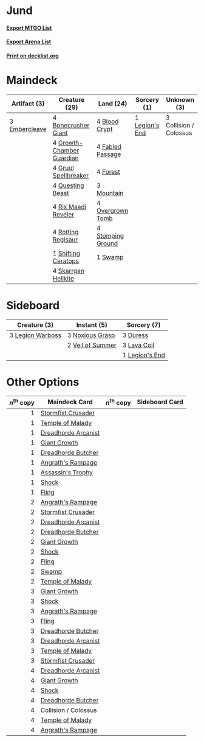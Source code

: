 # Jund

#### [Export MTGO List](../collection/Jund/Jund.txt)
#### [Export Arena List](../collection/Jund/Jund_arena.txt)
#### [Print on decklist.org](http://decklist.org/?deckmain=4%09Blood%20Crypt%0A4%09Bonecrusher%20Giant%0A3%09Collision%20/%20Colossus%0A3%09Embercleave%0A4%09Fabled%20Passage%0A4%09Forest%0A4%09Growth-Chamber%20Guardian%0A4%09Gruul%20Spellbreaker%0A1%09Legion's%20End%0A3%09Mountain%0A4%09Overgrown%20Tomb%0A4%09Questing%20Beast%0A4%09Rix%20Maadi%20Reveler%0A4%09Rotting%20Regisaur%0A1%09Shifting%20Ceratops%0A4%09Skarrgan%20Hellkite%0A4%09Stomping%20Ground%0A1%09Swamp&deckside=3%09Duress%0A3%09Lava%20Coil%0A3%09Legion%20Warboss%0A1%09Legion's%20End%0A3%09Noxious%20Grasp%0A2%09Veil%20of%20Summer)
# Maindeck

|                                      Artifact (3)                                      |                                           Creature (29)                                            |                                         Land (24)                                          |                                       Sorcery (1)                                       |     Unknown (3)      |
|----------------------------------------------------------------------------------------|----------------------------------------------------------------------------------------------------|--------------------------------------------------------------------------------------------|-----------------------------------------------------------------------------------------|----------------------|
|3 [Embercleave](http://gatherer.wizards.com/Pages/Card/Details.aspx?multiverseid=473082)|4 [Bonecrusher Giant](http://gatherer.wizards.com/Pages/Card/Details.aspx?multiverseid=473077)      |4 [Blood Crypt](http://gatherer.wizards.com/Pages/Card/Details.aspx?multiverseid=97102)     |1 [Legion's End](http://gatherer.wizards.com/Pages/Card/Details.aspx?multiverseid=466860)|3 Collision / Colossus|
|                                                                                        |4 [Growth-Chamber Guardian](http://gatherer.wizards.com/Pages/Card/Details.aspx?multiverseid=457272)|4 [Fabled Passage](http://gatherer.wizards.com/Pages/Card/Details.aspx?multiverseid=473206) |                                                                                         |                      |
|                                                                                        |4 [Gruul Spellbreaker](http://gatherer.wizards.com/Pages/Card/Details.aspx?multiverseid=457323)     |4 [Forest](http://gatherer.wizards.com/Pages/Card/Details.aspx?multiverseid=439860)         |                                                                                         |                      |
|                                                                                        |4 [Questing Beast](http://gatherer.wizards.com/Pages/Card/Details.aspx?multiverseid=473133)         |3 [Mountain](http://gatherer.wizards.com/Pages/Card/Details.aspx?multiverseid=439859)       |                                                                                         |                      |
|                                                                                        |4 [Rix Maadi Reveler](http://gatherer.wizards.com/Pages/Card/Details.aspx?multiverseid=457253)      |4 [Overgrown Tomb](http://gatherer.wizards.com/Pages/Card/Details.aspx?multiverseid=405103) |                                                                                         |                      |
|                                                                                        |4 [Rotting Regisaur](http://gatherer.wizards.com/Pages/Card/Details.aspx?multiverseid=466865)       |4 [Stomping Ground](http://gatherer.wizards.com/Pages/Card/Details.aspx?multiverseid=405110)|                                                                                         |                      |
|                                                                                        |1 [Shifting Ceratops](http://gatherer.wizards.com/Pages/Card/Details.aspx?multiverseid=466948)      |1 [Swamp](http://gatherer.wizards.com/Pages/Card/Details.aspx?multiverseid=439858)          |                                                                                         |                      |
|                                                                                        |4 [Skarrgan Hellkite](http://gatherer.wizards.com/Pages/Card/Details.aspx?multiverseid=457258)      |                                                                                            |                                                                                         |                      |


# Sideboard

|                                       Creature (3)                                        |                                        Instant (5)                                        |                                       Sorcery (7)                                       |
|-------------------------------------------------------------------------------------------|-------------------------------------------------------------------------------------------|-----------------------------------------------------------------------------------------|
|3 [Legion Warboss](http://gatherer.wizards.com/Pages/Card/Details.aspx?multiverseid=452859)|3 [Noxious Grasp](http://gatherer.wizards.com/Pages/Card/Details.aspx?multiverseid=466864) |3 [Duress](http://gatherer.wizards.com/Pages/Card/Details.aspx?multiverseid=14557)       |
|                                                                                           |2 [Veil of Summer](http://gatherer.wizards.com/Pages/Card/Details.aspx?multiverseid=466952)|3 [Lava Coil](http://gatherer.wizards.com/Pages/Card/Details.aspx?multiverseid=452858)   |
|                                                                                           |                                                                                           |1 [Legion's End](http://gatherer.wizards.com/Pages/Card/Details.aspx?multiverseid=466860)|


# Other Options

|*n*<sup>th</sup> copy|                                        Maindeck Card                                         |*n*<sup>th</sup> copy|Sideboard Card|
|--------------------:|----------------------------------------------------------------------------------------------|---------------------|--------------|
|                    1|[Stormfist Crusader](http://gatherer.wizards.com/Pages/Card/Details.aspx?multiverseid=473165) |                     |              |
|                    1|[Temple of Malady](http://gatherer.wizards.com/Pages/Card/Details.aspx?multiverseid=380515)   |                     |              |
|                    1|[Dreadhorde Arcanist](http://gatherer.wizards.com/Pages/Card/Details.aspx?multiverseid=461052)|                     |              |
|                    1|[Giant Growth](http://gatherer.wizards.com/Pages/Card/Details.aspx?multiverseid=129568)       |                     |              |
|                    1|[Dreadhorde Butcher](http://gatherer.wizards.com/Pages/Card/Details.aspx?multiverseid=461121) |                     |              |
|                    1|[Angrath's Rampage](http://gatherer.wizards.com/Pages/Card/Details.aspx?multiverseid=461112)  |                     |              |
|                    1|[Assassin's Trophy](http://gatherer.wizards.com/Pages/Card/Details.aspx?multiverseid=452902)  |                     |              |
|                    1|[Shock](http://gatherer.wizards.com/Pages/Card/Details.aspx?multiverseid=129732)              |                     |              |
|                    1|[Fling](http://gatherer.wizards.com/Pages/Card/Details.aspx?multiverseid=426834)              |                     |              |
|                    2|[Angrath's Rampage](http://gatherer.wizards.com/Pages/Card/Details.aspx?multiverseid=461112)  |                     |              |
|                    2|[Stormfist Crusader](http://gatherer.wizards.com/Pages/Card/Details.aspx?multiverseid=473165) |                     |              |
|                    2|[Dreadhorde Arcanist](http://gatherer.wizards.com/Pages/Card/Details.aspx?multiverseid=461052)|                     |              |
|                    2|[Dreadhorde Butcher](http://gatherer.wizards.com/Pages/Card/Details.aspx?multiverseid=461121) |                     |              |
|                    2|[Giant Growth](http://gatherer.wizards.com/Pages/Card/Details.aspx?multiverseid=129568)       |                     |              |
|                    2|[Shock](http://gatherer.wizards.com/Pages/Card/Details.aspx?multiverseid=129732)              |                     |              |
|                    2|[Fling](http://gatherer.wizards.com/Pages/Card/Details.aspx?multiverseid=426834)              |                     |              |
|                    2|[Swamp](http://gatherer.wizards.com/Pages/Card/Details.aspx?multiverseid=439858)              |                     |              |
|                    2|[Temple of Malady](http://gatherer.wizards.com/Pages/Card/Details.aspx?multiverseid=380515)   |                     |              |
|                    3|[Giant Growth](http://gatherer.wizards.com/Pages/Card/Details.aspx?multiverseid=129568)       |                     |              |
|                    3|[Shock](http://gatherer.wizards.com/Pages/Card/Details.aspx?multiverseid=129732)              |                     |              |
|                    3|[Angrath's Rampage](http://gatherer.wizards.com/Pages/Card/Details.aspx?multiverseid=461112)  |                     |              |
|                    3|[Fling](http://gatherer.wizards.com/Pages/Card/Details.aspx?multiverseid=426834)              |                     |              |
|                    3|[Dreadhorde Butcher](http://gatherer.wizards.com/Pages/Card/Details.aspx?multiverseid=461121) |                     |              |
|                    3|[Dreadhorde Arcanist](http://gatherer.wizards.com/Pages/Card/Details.aspx?multiverseid=461052)|                     |              |
|                    3|[Temple of Malady](http://gatherer.wizards.com/Pages/Card/Details.aspx?multiverseid=380515)   |                     |              |
|                    3|[Stormfist Crusader](http://gatherer.wizards.com/Pages/Card/Details.aspx?multiverseid=473165) |                     |              |
|                    4|[Dreadhorde Arcanist](http://gatherer.wizards.com/Pages/Card/Details.aspx?multiverseid=461052)|                     |              |
|                    4|[Giant Growth](http://gatherer.wizards.com/Pages/Card/Details.aspx?multiverseid=129568)       |                     |              |
|                    4|[Shock](http://gatherer.wizards.com/Pages/Card/Details.aspx?multiverseid=129732)              |                     |              |
|                    4|[Dreadhorde Butcher](http://gatherer.wizards.com/Pages/Card/Details.aspx?multiverseid=461121) |                     |              |
|                    4|Collision / Colossus                                                                          |                     |              |
|                    4|[Temple of Malady](http://gatherer.wizards.com/Pages/Card/Details.aspx?multiverseid=380515)   |                     |              |
|                    4|[Angrath's Rampage](http://gatherer.wizards.com/Pages/Card/Details.aspx?multiverseid=461112)  |                     |              |

